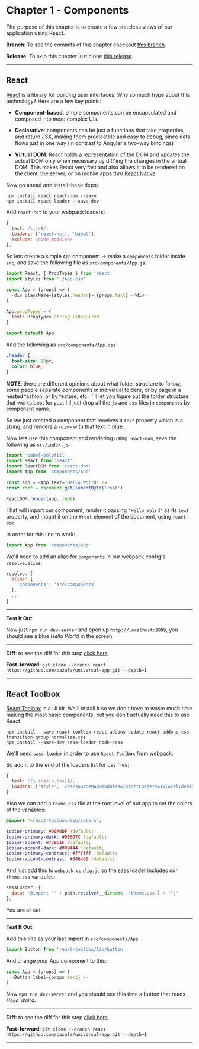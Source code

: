 # Chapter 1 - Components

The purpose of this chapter is to create a few stateless views of our application using React.

**Branch**: To see the commits of this chapter checkout [this branch](https://github.com/cazala/universal-app/pull/1).

**Release**: To skip this chapter just clone [this release](https://github.com/cazala/universal-app/releases/tag/Setup).

---

## React

[React](https://facebook.github.io/react/) is a library for building user interfaces. Why so much hype about this technology? Here are a few key points:

+ **Component-based**: simple components can be encapsulated and composed into more complex UIs. 

+ **Declarative**: components can be just a functions that take properties and return JSX, making them predicatble and easy to debug, since data flows just in one way (in contrast to Angular's two-way bindings)

+ **Virtual DOM**: React holds a representation of the DOM and updates the actual DOM only when necessary by diff'ing the changes in the virtual DOM. This makes React very fast and also  allows it to be rendered on the client, the server, or on mobile apps thru [React Native](https://facebook.github.io/react-native/)

Now go ahead and install these deps:

```
npm install react react-dom --save
npm install react-loader --save-dev
```
Add `react-hot` to your webpack loaders:

```js
{ 
  test: /\.js$/, 
  loaders: ['react-hot', 'babel'], 
  exclude: /node_modules/
},
```

So lets create a simple `App` component -> make a `components` folder inside `src`, and save the following file as `src/components/App.js`:

```js
import React, { PropTypes } from 'react'
import styles from './App.css'

const App = (props) => ( 
  <div className={styles.header}> {props.text} </div>
)

App.propTypes = { 
  text: PropTypes.string.isRequired
}

export default App
```

And the following as `src/components/App.css`

```css
.header { 
  font-size: 20px; 
  color: blue;
}
```

**NOTE**: there are different opinions about what folder structure to follow, some people separate components in individual folders, or by page in a nested fashion, or by feature, etc. I''ll let you figure out the folder structure that works best for you, I'll just drop all the `js` and `css` files in `components` by component name.

So we just created a component that receives a `text` property which is a string, and renders a `<div>` with that text in blue.

Now lets use this component and rendering using `react-dom`, save the following as `src/index.js`

```js
import 'babel-polyfill'
import React from 'react'
import ReactDOM from 'react-dom'
import App from 'components/App'

const app = <App text='Hello Wolrd' />
const root = document.getElementById('root')

ReactDOM.render(app, root)
```
That will import our component, render it passing `'Hello Wolrd'` as its `text` property, and mount it on the `#root` element of the document, using `react-dom`.

In order for this line to work:

```js
import App from 'components/App'
```

We'll need to add an alias for `components` in our webpack config's `resolve.alias`:

```js
resolve: { 
  alias: { 
    'components': 'src/components' 
  },
  ...
}
```

---

**Test It Out**:

Now just `npm run dev-server` and open up `http://localhost:9999`, you should see a blue *Hello World* in the screen.

---

**Diff**: to see the diff for this step [click here](https://github.com/cazala/universal-app/commit/75e8f3a76a4d5666adb8c9958535a422c2e259de).

**Fast-forward**: `git clone --branch react https://github.com/cazala/universal-app.git --depth=1`

---

## React Toolbox

[React Toolbox](http://react-toolbox.com/) is a UI kit. We'll install it so we don't have to waste much time making the most basic components, but you don't actually need this to use React.

```
npm install --save react-toolbox react-addons-update react-addons-css-transition-group normalize.css
npm install --save-dev sass-loader node-sass
```

We'll need `sass-loader` in order to use `React Toolbox` from webpack.

So add it to the end of the loaders list for css files:

```js
{ 
  test: /(\.scss|\.css)$/, 
  loaders: ['style', 'css?sourceMap&modules&importLoaders=1&localIdentName=[name]__[local]___[hash:base64:5]', 'postcss', 'sass?sourceMap'] 
}

```

Also we can add a `theme.css` file at the root level of our app to set the colors of the variables:

```scss
@import "~react-toolbox/lib/colors";

$color-primary: #00A0DF !default;
$color-primary-dark: #00607C !default;
$color-accent: #77BC1F !default;
$color-accent-dark: #009444 !default;
$color-primary-contrast: #ffffff !default;
$color-accent-contrast: #646469 !default;
```

And just add this to `webpack.config.js` so the sass loader includes our `theme.css` variables:

```js
sassLoader: { 
  data: '@import "' + path.resolve(__dirname, 'theme.css') + '";' 
},
```

You are all set.

---

**Test It Out**:

Add this line as your last import in `src/components/App`

```js
import Button from 'react-toolbox/lib/button'
```

And change your App component to this:

```js
const App = (props) => ( 
  <Button label={props.text} />
)
```

Now `npm run dev-server` and you should see this time a button that reads *Hello Wolrd*.

---



**Diff**: to see the diff for this step [click here](https://github.com/cazala/universal-app/commit/75e8f3a76a4d5666adb8c9958535a422c2e259de).



**Fast-forward**: `git clone --branch react https://github.com/cazala/universal-app.git --depth=1`



---
